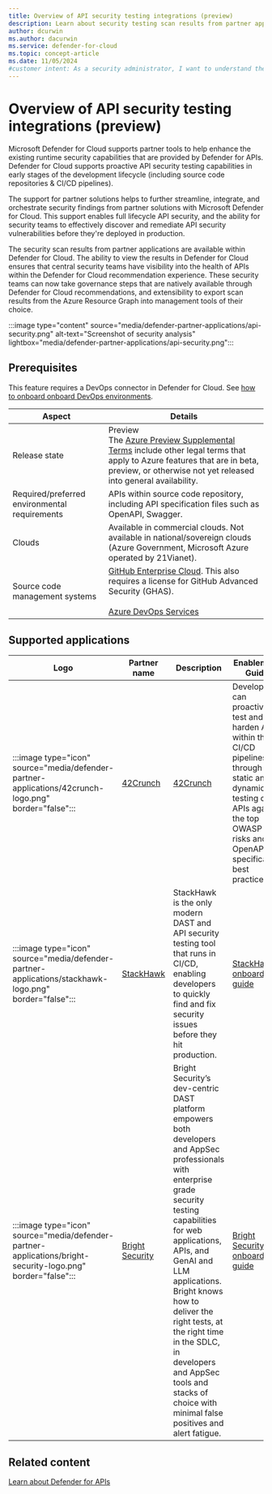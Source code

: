 ```yaml
---
title: Overview of API security testing integrations (preview)
description: Learn about security testing scan results from partner applications within Microsoft Defender for Cloud.
author: dcurwin
ms.author: dacurwin
ms.service: defender-for-cloud
ms.topic: concept-article
ms.date: 11/05/2024
#customer intent: As a security administrator, I want to understand the integration of API security testing tools so that I can enhance the security of our APIs.
---
```


# Overview of API security testing integrations (preview)

Microsoft Defender for Cloud supports partner tools to help enhance the existing runtime security capabilities that are provided by Defender for APIs. Defender for Cloud supports proactive API security testing capabilities in early stages of the development lifecycle (including source code repositories & CI/CD pipelines).

The support for partner solutions helps to further streamline, integrate, and orchestrate security findings from partner solutions with Microsoft Defender for Cloud. This support enables full lifecycle API security, and the ability for security teams to effectively discover and remediate API security vulnerabilities before they're deployed in production.

The security scan results from partner applications are available within Defender for Cloud. The ability to view the results in Defender for Cloud ensures that central security teams have visibility into the health of APIs within the Defender for Cloud recommendation experience. These security teams can now take governance steps that are natively available through Defender for Cloud recommendations, and extensibility to export scan results from the Azure Resource Graph into management tools of their choice.

:::image type="content" source="media/defender-partner-applications/api-security.png" alt-text="Screenshot of security analysis" lightbox="media/defender-partner-applications/api-security.png":::

## Prerequisites

This feature requires a DevOps connector in Defender for Cloud. See [how to onboard onboard DevOps environments](devops-support.md).

| Aspect | Details |
|--|--|
| Release state | Preview <br> The [Azure Preview Supplemental Terms](https://azure.microsoft.com/support/legal/preview-supplemental-terms/) include other legal terms that apply to Azure features that are in beta, preview, or otherwise not yet released into general availability. |
| Required/preferred environmental requirements | APIs within source code repository, including API specification files such as OpenAPI, Swagger. |
| Clouds | Available in commercial clouds. Not available in national/sovereign clouds (Azure Government, Microsoft Azure operated by 21Vianet). |
| Source code management systems | [GitHub Enterprise Cloud](https://docs.github.com/enterprise-cloud@latest/admin/overview/about-github-enterprise-cloud). This also requires a license for GitHub Advanced Security (GHAS). <br> <br > [Azure DevOps Services](https://azure.microsoft.com/products/devops/) |

## Supported applications

| Logo                                                         | Partner name                                                 | Description                                                  | Enablement Guide                                             |
| ------------------------------------------------------------ | ------------------------------------------------------------ | ------------------------------------------------------------ | ------------------------------------------------------------ |
| :::image type="icon" source="media/defender-partner-applications/42crunch-logo.png" border="false"::: | [42Crunch](https://aka.ms/APISecurityTestingPartnershipIgnite2023) | [42Crunch](https://aka.ms/APISecurityTestingPartnershipIgnite2023) | Developers can proactively test and harden APIs within their CI/CD pipelines through static and dynamic testing of APIs against the top OWASP API risks and OpenAPI specification best practices. |
| :::image type="icon" source="media/defender-partner-applications/stackhawk-logo.png" border="false"::: | [StackHawk](https://aka.ms/APISecurityTestingPRStackHawk)    | StackHawk is the only modern DAST and API security testing tool that runs in CI/CD, enabling developers to quickly find and fix security issues before they hit production. | [StackHawk onboarding guide](https://aka.ms/APISecurityTestingOnboardingGuideStackHawk) |
| :::image type="icon" source="media/defender-partner-applications/bright-security-logo.png" border="false"::: | [Bright Security](https://aka.ms/APISecurityTestingPRBrightSecurity) | Bright Security’s dev-centric DAST platform empowers both developers and AppSec professionals with enterprise grade security testing capabilities for web applications, APIs, and GenAI and LLM applications. Bright knows how to deliver the right tests, at the right time in the SDLC, in developers and AppSec tools and stacks of choice with minimal false positives and alert fatigue. | [Bright Security onboarding guide](https://aka.ms/APISecurityTestingOnboardingGuideBrightSecurity) |

## Related content

[Learn about Defender for APIs](defender-for-apis-introduction.md)
